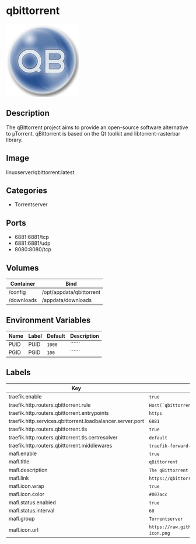 # qbittorrent

![Logo](images/qbittorrent.png)

## Description
The qBittorrent project aims to provide an open\-source software alternative to µTorrent. qBittorrent is based on the Qt toolkit and libtorrent\-rasterbar library.

## Image
linuxserver/qbittorrent:latest

## Categories
- Torrentserver

## Ports
- 6881:6881/tcp
- 6881:6881/udp
- 8080:8080/tcp

## Volumes
| Container | Bind |
|-----------|------|
| /config | /opt/appdata/qbittorrent |
| /downloads | /appdata/downloads |

## Environment Variables
| Name | Label | Default | Description |
|------|-------|---------|-------------|
| PUID | PUID | ```1000``` | `````` |
| PGID | PGID | ```100``` | `````` |

## Labels
| Key | Value |
|-----|-------|
| traefik.enable | ```true``` |
| traefik.http.routers.qbittorrent.rule | ```Host(`qbittorrent.{$TRAEFIK_INGRESS_DOMAIN}`)``` |
| traefik.http.routers.qbittorrent.entrypoints | ```https``` |
| traefik.http.services.qbittorrent.loadbalancer.server.port | ```6881``` |
| traefik.http.routers.qbittorrent.tls | ```true``` |
| traefik.http.routers.qbittorrent.tls.certresolver | ```default``` |
| traefik.http.routers.qbittorrent.middlewares | ```traefik-forward-auth``` |
| mafl.enable | ```true``` |
| mafl.title | ```qBittorrent``` |
| mafl.description | ```The qBittorrent project aims to provide an open-source software alternative to µTorrent.``` |
| mafl.link | ```https://qbittorrent.{$TRAEFIK_INGRESS_DOMAIN}``` |
| mafl.icon.wrap | ```true``` |
| mafl.icon.color | ```#007acc``` |
| mafl.status.enabled | ```true``` |
| mafl.status.interval | ```60``` |
| mafl.group | ```Torrentserver``` |
| mafl.icon.url | ```https://raw.githubusercontent.com/Qballjos/portainer_templates/master/Images/qbittorrent-icon.png``` |

